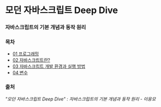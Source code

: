 # 모던 자바스크립트 Deep Dive

### 자바스크립트의 기본 개념과 동작 원리

### 목차

- [01 프로그래밍](./01_프로그래밍/README.md)
- [02 자바스크립트란?](./02_자바스크립트란/README.md)
- [03 자바스크립트 개발 환경과 실행 방법](./03_자바스크립트개발환경과실행방법/README.md)
- [04 변수](./04_변수/README.md)

### 출처

_"모던 자바스크립트 Deep Dive" : 자바스크립트의 기본 개념과 동작 원리 - 이웅모_
